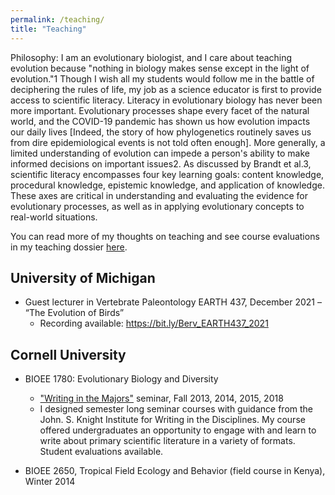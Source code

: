 ```yaml
---
permalink: /teaching/
title: "Teaching"
---
```


Philosophy: I am an evolutionary biologist, and I care about teaching evolution because "nothing in biology makes sense except in the light of evolution."1 Though I wish all my students would follow me in the battle of deciphering the rules of life, my job as a science educator is first to provide access to scientific literacy. Literacy in evolutionary biology has never been more important. Evolutionary processes shape every facet of the natural world, and the COVID-19 pandemic has shown us how evolution impacts our daily lives [Indeed, the story of how phylogenetics routinely saves us from dire epidemiological events is not told often enough]. More generally, a limited understanding of evolution can impede a person's ability to make informed decisions on important issues2. As discussed by Brandt et al.3, scientific literacy encompasses four key learning goals: content knowledge, procedural knowledge, epistemic knowledge, and application of knowledge. These axes are critical in understanding and evaluating the evidence for evolutionary processes, as well as in applying evolutionary concepts to real-world situations.

You can read more of my thoughts on teaching and see course evaluations in my teaching dossier [here](https://github.com/jakeberv/jakeberv.github.io/raw/master/files/pdf/teaching/teaching_philosophy.pdf).

## University of Michigan

-   Guest lecturer in Vertebrate Paleontology EARTH 437, December 2021 – “The Evolution of Birds”
    -   Recording available: https://bit.ly/Berv_EARTH437_2021

## Cornell University

-   BIOEE 1780: Evolutionary Biology and Diversity
    -   ["Writing in the Majors"](https://knight.as.cornell.edu/writing-in-the-majors) seminar, Fall 2013, 2014, 2015, 2018
    -   I designed semester long seminar courses with guidance from the John. S. Knight Institute for Writing in the Disciplines. My course offered undergraduates an opportunity to engage with and learn to write about primary scientific literature in a variety of formats. Student evaluations available.

-   BIOEE 2650, Tropical Field Ecology and Behavior (field course in Kenya), Winter 2014
